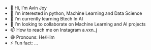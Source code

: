 - 👋 Hi, I’m Avin Joy
- 👀 I’m interested in python, Machine Learning and Data Science
- 🌱 I’m currently learning Btech In AI
- 💞️ I’m looking to collaborate on Machine Learning and AI projects
- 📫 How to reach me on Instagram a.vxn_j
- 😄 Pronouns: He/Him
- ⚡ Fun fact: ...

<!---
ajsike2310/ajsike2310 is a ✨ special ✨ repository because its `README.md` (this file) appears on your GitHub profile.
You can click the Preview link to take a look at your changes.
--->
